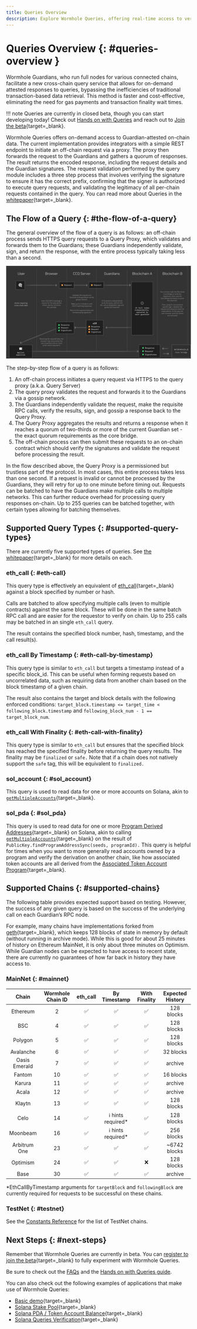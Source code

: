 ```yaml
---
title: Queries Overview
description: Explore Wormhole Queries, offering real-time access to verified blockchain data via a REST endpoint, enabling secure cross-chain interactions and verifications.
---
```


# Queries Overview {: #queries-overview }

Wormhole Guardians, who run full nodes for various connected chains, facilitate a new cross-chain query service that allows for on-demand attested responses to queries, bypassing the inefficiencies of traditional transaction-based data retrieval. This method is faster and cost-effective, eliminating the need for gas payments and transaction finality wait times.

!!! note
	Queries are currently in closed beta, though you can start developing today! Check out [Hands on with Queries](/build/build-multichain-applications/queries/hands-on-with-queries) and reach out to [Join the beta](https://forms.clickup.com/45049775/f/1aytxf-10244/JKYWRUQ70AUI99F32Q){target=\_blank}.

Wormhole Queries offers on-demand access to Guardian-attested on-chain data. The current implementation provides integrators with a simple REST endpoint to initiate an off-chain request via a proxy. The proxy then forwards the request to the Guardians and gathers a quorum of responses. The result returns the encoded response, including the request details and the Guardian signatures. The request validation performed by the query module includes a three step process that involves verifying the signature to ensure it has the correct prefix, confirming that the signer is authorized to execute query requests, and validating the legitimacy of all per-chain requests contained in the query. You can read more about Queries in the [whitepaper](https://github.com/wormhole-foundation/wormhole/blob/main/whitepapers/0013_ccq.md){target=\_blank}.

## The Flow of a Query {: #the-flow-of-a-query}

The general overview of the flow of a query is as follows: an off-chain process sends HTTPS query requests to a Query Proxy, which validates and forwards them to the Guardians; these Guardians independently validate, sign, and return the response, with the entire process typically taking less than a second.

![The architecture flow of a query](/images/build/build-multichain-applications/queries/overview/overview-1.webp)

The step-by-step flow of a query is as follows:

1. An off-chain process initiates a query request via HTTPS to the query proxy (a.k.a. Query Server) 
2. The query proxy validates the request and forwards it to the Guardians via a gossip network.
3. The Guardians independently validate the request, make the requisite RPC calls, verify the results, sign, and gossip a response back to the Query Proxy.
4. The Query Proxy aggregates the results and returns a response when it reaches a quorum of two-thirds or more of the current Guardian set - the exact quorum requirements as the core bridge.
5. The off-chain process can then submit these requests to an on-chain contract which should verify the signatures and validate the request before processing the result.

In the flow described above, the Query Proxy is a permissioned but trustless part of the protocol. In most cases, this entire process takes less than one second. If a request is invalid or cannot be processed by the Guardians, they will retry for up to one minute before timing out. Requests can be batched to have the Guardians make multiple calls to multiple networks. This can further reduce overhead for processing query responses on-chain. Up to 255 queries can be batched together, with certain types allowing for batching themselves.

## Supported Query Types {: #supported-query-types}

There are currently five supported types of queries. See [the whitepaper](https://github.com/wormhole-foundation/wormhole/blob/main/whitepapers/0013_ccq.md){target=\_blank} for more details on each.

### eth_call {: #eth-call}

This query type is effectively an equivalent of [eth_call](https://ethereum.org/en/developers/docs/apis/json-rpc/#eth_call){target=\_blank} against a block specified by number or hash.

Calls are batched to allow specifying multiple calls (even to multiple contracts) against the same block. These will be done in the same batch RPC call and are easier for the requestor to verify on chain. Up to 255 calls may be batched in an single `eth_call` query.

The result contains the specified block number, hash, timestamp, and the call result(s).

### eth_call By Timestamp {: #eth-call-by-timestamp}

This query type is similar to `eth_call` but targets a timestamp instead of a specific block_id. This can be useful when forming requests based on uncorrelated data, such as requiring data from another chain based on the block timestamp of a given chain.

The result also contains the target and block details with the following enforced conditions: `target_block.timestamp <= target_time < following_block.timestamp` and `following_block_num - 1 == target_block_num`.

### eth_call With Finality {: #eth-call-with-finality}

This query type is similar to `eth_call` but ensures that the specified block has reached the specified finality before returning the query results. The finality may be `finalized` or `safe.` Note that if a chain does not natively support the `safe` tag, this will be equivalent to `finalized.`

### sol_account {: #sol_account}

This query is used to read data for one or more accounts on Solana, akin to [`getMultipleAccounts`](https://solana.com/docs/rpc/http/getmultipleaccounts){target=\_blank}.

### sol_pda {: #sol_pda}

This query is used to read data for one or more [Program Derived Addresses](https://www.anchor-lang.com/docs/pdas){target=\_blank} on Solana, akin to calling [`getMultipleAccounts`](https://solana.com/docs/rpc/http/getmultipleaccounts){target=\_blank} on the result of `PublicKey.findProgramAddressSync(seeds, programId).` This query is helpful for times when you want to more generally read accounts owned by a program and verify the derivation on another chain, like how associated token accounts are all derived from the [Associated Token Account Program](https://spl.solana.com/associated-token-account){target=\_blank}.

## Supported Chains {: #supported-chains}

The following table provides expected support based on testing. However, the success of any given query is based on the success of the underlying call on each Guardian’s RPC node.

For example, many chains have implementations forked from [geth](https://github.com/ethereum/go-ethereum){target=\_blank}, which keeps 128 blocks of state in memory by default (without running in archive mode). While this is good for about 25 minutes of history on Ethereum MainNet, it is only about three minutes on Optimism. While Guardian nodes can be expected to have access to recent state, there are currently no guarantees of how far back in history they have access to.

### MainNet {: #mainnet}

|      Chain      | Wormhole Chain ID | eth_call |    By Timestamp    | With Finality | Expected History |
|:---------------:|:-----------------:|:--------:|:------------------:|:-------------:|:----------------:|
| Ethereum      | 2                 | ✅        | ✅                  | ✅             | 128 blocks       |
| BSC           | 4                 | ✅        | ✅                  | ✅             | 128 blocks       |
| Polygon       | 5                 | ✅        | ✅                  | ✅             | 128 blocks       |
| Avalanche     | 6                 | ✅        | ✅                  | ✅             | 32 blocks        |
| Oasis Emerald | 7                 | ✅        | ✅                  | ✅             | archive          |
| Fantom        | 10                | ✅        | ✅                  | ✅             | 16 blocks        |
| Karura        | 11                | ✅        | ✅                  | ✅             | archive          |
| Acala         | 12                | ✅        | ✅                  | ✅             | archive          |
| Klaytn        | 13                | ✅        | ✅                  | ✅             | 128 blocks       |
| Celo          | 14                | ✅        | ℹ️ hints required\* | ✅             | 128 blocks       |
| Moonbeam      | 16                | ✅        | ℹ️ hints required\* | ✅             | 256 blocks       |
| Arbitrum One  | 23                | ✅        | ✅                  | ✅             | ~6742 blocks    |
| Optimism      | 24                | ✅        | ✅                  | ❌             | 128 blocks       |
| Base          | 30                | ✅        | ✅                  | ✅             | archive          |

\*EthCallByTimestamp arguments for `targetBlock` and `followingBlock` are currently required for requests to be successful on these chains.

### TestNet {: #testnet}

See the [Constants Reference](../reference/constants.md) for the list of TestNet chains.

## Next Steps {: #next-steps}

Remember that Wormhole Queries are currently in beta. You can [register to join the beta](https://forms.clickup.com/45049775/f/1aytxf-10244/JKYWRUQ70AUI99F32Q){target=\_blank} to fully experiment with Wormhole Queries. 

Be sure to check out the [FAQs](/build/build-multichain-applications/queries/faqs) and the [Hands on with Queries guide](/build/build-multichain-applications/queries/hands-on-with-queries).

You can also check out the following examples of applications that make use of Wormhole Queries: 

- [Basic demo](https://github.com/wormholelabs-xyz/example-queries-demo/){target=\_blank}
- [Solana Stake Pool](https://github.com/wormholelabs-xyz/example-queries-solana-stake-pool){target=\_blank}
- [Solana PDA / Token Account Balance](https://github.com/wormholelabs-xyz/example-queries-solana-pda){target=\_blank}
- [Solana Queries Verification](https://github.com/wormholelabs-xyz/example-queries-solana-verify){target=\_blank}